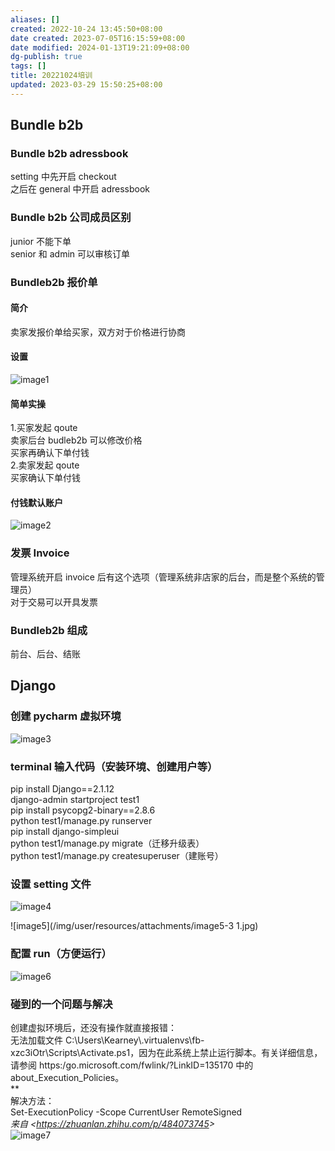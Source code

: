 ```yaml
---
aliases: []
created: 2022-10-24 13:45:50+08:00
date created: 2023-07-05T16:15:59+08:00
date modified: 2024-01-13T19:21:09+08:00
dg-publish: true
tags: []
title: 20221024培训
updated: 2023-03-29 15:50:25+08:00
---
```


## Bundle b2b
### Bundle b2b adressbook
setting 中先开启 checkout  
之后在 general 中开启 adressbook
### Bundle b2b 公司成员区别
junior 不能下单  
senior 和 admin 可以审核订单
### Bundleb2b 报价单
#### 简介
卖家发报价单给买家，双方对于价格进行协商
#### 设置
![image1](/img/user/resources/attachments/image1-64.png)
#### 简单实操
1.买家发起 qoute  
卖家后台 budleb2b 可以修改价格  
买家再确认下单付钱  
2.卖家发起 qoute  
买家确认下单付钱
#### 付钱默认账户
![image2](/img/user/resources/attachments/image2-36.png)
### 发票 Invoice
管理系统开启 invoice 后有这个选项（管理系统非店家的后台，而是整个系统的管理员）  
对于交易可以开具发票
### Bundleb2b 组成
前台、后台、结账

## Django
### 创建 pycharm 虚拟环境
![image3](/img/user/resources/attachments/image3-23.png)

### terminal 输入代码（安装环境、创建用户等）
pip install Django==2.1.12  
django-admin startproject test1  
pip install psycopg2-binary==2.8.6  
python test1/manage.py runserver  
pip install django-simpleui  
python test1/manage.py migrate（迁移升级表）  
python test1/manage.py createsuperuser（建账号）

### 设置 setting 文件
![image4](/img/user/resources/attachments/image4-17.png)

![image5](/img/user/resources/attachments/image5-3 1.jpg)

### 配置 run（方便运行）
![image6](/img/user/resources/attachments/image6-12.png)

### 碰到的一个问题与解决
创建虚拟环境后，还没有操作就直接报错：  
无法加载文件 C:\Users\Kearney\\.virtualenvs\fb-xzc3iOtr\Scripts\Activate.ps1，因为在此系统上禁止运行脚本。有关详细信息，请参阅 https:/go.microsoft.com/fwlink/?LinkID=135170 中的 about_Execution_Policies。  
**  
解决方法：  
Set-ExecutionPolicy -Scope CurrentUser RemoteSigned  
*来自 \<<https://zhuanlan.zhihu.com/p/484073745>\>*  
![image7](/img/user/resources/attachments/image7-8.png)